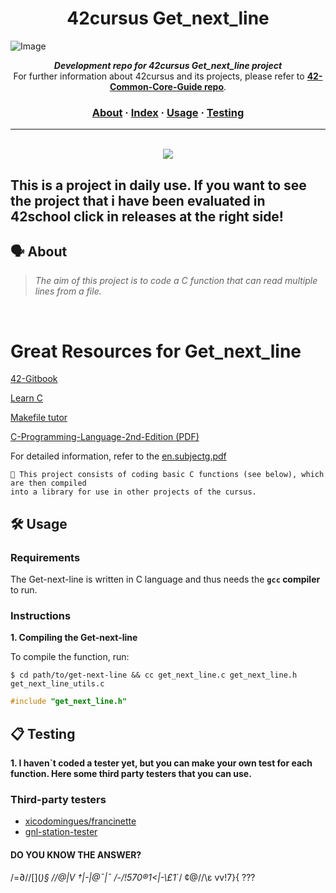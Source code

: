 <h1 align="center">
	42cursus Get_next_line
</h1>

![Image](https://github.com/MarkosComK/42-Get_next_line/assets/67120870/d7a78800-07cb-493b-90f2-59b38723dbcd)

<p align="center">
	<b><i>Development repo for 42cursus Get_next_line project</i></b><br>
	For further information about 42cursus and its projects, please refer to <a href="https://github.com/MarkosComK/42-Common-Core-Guide"><b>42-Common-Core-Guide repo</b></a>.
</p>


<h3 align="center">
	<a href="#%EF%B8%8F-about">About</a>
	<span> · </span>
	<a href="#-index">Index</a>
	<span> · </span>
	<a href="#%EF%B8%8F-usage">Usage</a>
	<span> · </span>
	<a href="#-testing">Testing</a>
</h3>

---
<br>

<div align="center">
	<img src="https://github.com/MarkosComK/42-Libft/assets/67120870/10a2a298-340e-4a67-96bd-d97716a60526">
</div>

## This is a project in daily use. If you want to see the project that i have been evaluated in 42school click in releases at the right side!

## 🗣️ About

> _The aim of this project is to code a C function that can read multiple lines from a file._

<br>

# Great Resources for Get_next_line

[42-Gitbook](https://42-cursus.gitbook.io/guide)

[Learn C](https://www.learn-c.org/)

[Makefile tutor](https://www.cs.colby.edu/maxwell/courses/tutorials/maketutor/)

[C-Programming-Language-2nd-Edition (PDF)](https://github.com/MarkosComK/42-Libft/files/14312769/C-Programming-Language-2nd-Edition.pdf)

For detailed information, refer to the [en.subjectg.pdf](https://github.com/MarkosComK/42-Get_next_line/files/15357766/en.subjectg.pdf)


	🚀 This project consists of coding basic C functions (see below), which are then compiled
	into a library for use in other projects of the cursus.


## 🛠️ Usage

### Requirements

The Get-next-line is written in C language and thus needs the **`gcc` compiler** to run.

### Instructions

**1. Compiling the Get-next-line**

To compile the function, run:

```shell
$ cd path/to/get-next-line && cc get_next_line.c get_next_line.h get_next_line_utils.c
```

```C
#include "get_next_line.h"
```

## 📋 Testing

**1. I haven`t coded a tester yet, but you can make your own test for each function. Here some third party testers that you can use.**

### Third-party testers

* [xicodomingues/francinette](https://github.com/xicodomingues/francinette)
* [gnl-station-tester](https://github.com/kodpe/gnl-station-tester)

#### DO YOU KNOW THE ANSWER?

/=∂/\/\[](_)§ /\/\@|V †|-|@¯|¯ /-/!570®1<|-\£1_`/ ¢@/\/\ε vv!7}{ ???
